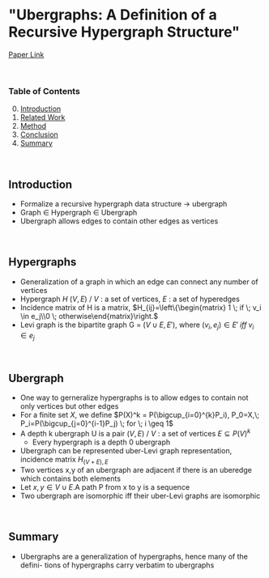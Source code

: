 # "Ubergraphs: A Definition of a Recursive Hypergraph Structure"


[Paper Link](https://arxiv.org/abs/1704.05547)

</br>

### Table of Contents
0. [Introduction](#introduction)
0. [Related Work](#relatedWork)
0. [Method](#method)
0. [Conclusion](#conclusion)
0. [Summary](#summary)



</br>

## Introduction
- Formalize a recursive hypergraph data structure $\rightarrow$ ubergraph
- Graph $\in$ Hypergraph $\in$ Ubergraph
- Ubergraph allows edges to contain other edges as vertices

</br>

## Hypergraphs
- Generalization of a graph in which an edge can connect any number of vertices
- Hypergraph $H$ $(V,E)$ / $V$ : a set of vertices, $E$ : a set of hyperedges
- Incidence matrix of H is a matrix, $H_{ij}=\left\{\begin{matrix} 1 \; if \; v_i \in e_j\\0 \; otherwise\end{matrix}\right.$
- Levi graph is the bipartite graph G = $(V \cup E, E')$, where $(v_i,e_j) \in E' \; iff \; v_i \in e_j$

</br>

## Ubergraph
- One way to gerneralize hypergraphs is to allow edges to contain not only vertices but other edges
- For a finite set $X$, we define $P(X)^k = P(\bigcup_{i=0}^{k}P_i), P_0=X,\; P_i=P(\bigcup_{j=0}^{i-1}P_j) \; for \; i \geq 1$
- A depth k ubergraph U is a pair $(V,E)$ / $V$ : a set of vertices $E \subseteq P(V)^k$
    - Every hypergraph is a depth 0 ubergraph
- Ubergraph can be represented uber-Levi graph representation, incidence matrix $H_{(V+E),E}$
- Two vertices x,y of an ubergraph are adjacent if there is an uberedge which contains both elements
- Let $x,y ∈ V ∪ E$.A path P from x to y is a sequence
- Two ubergraph are isomorphic iff their uber-Levi graphs are isomorphic

</br>


## Summary
- Ubergraphs are a generalization of hypergraphs, hence many of the defini- tions of hypergraphs carry verbatim to ubergraphs


